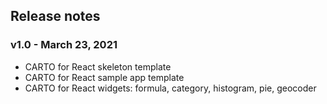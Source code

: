 ## Release notes

### v1.0 - March 23, 2021

- CARTO for React skeleton template
- CARTO for React sample app template
- CARTO for React widgets: formula, category, histogram, pie, geocoder
